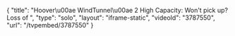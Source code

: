 {
    "title": "Hoover\u00ae WindTunnel\u00ae 2 High Capacity: Won't pick up? Loss of ",
    "type": "solo",
    "layout": "iframe-static",
    "videoId": "3787550",
    "url": "\/tvpembed\/3787550"
}